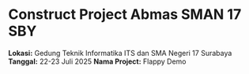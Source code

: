 # Construct Project Abmas SMAN 17 SBY

**Lokasi:** Gedung Teknik Informatika ITS dan SMA Negeri 17 Surabaya
**Tanggal:** 22-23 Juli 2025
**Nama Project:** Flappy Demo
